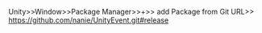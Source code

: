 Unity>>Window>>Package Manager>>+>> add Package from Git URL>> https://github.com/nanie/UnityEvent.git#release
